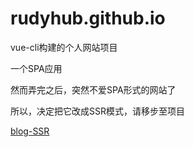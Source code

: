 # rudyhub.github.io
vue-cli构建的个人网站项目

一个SPA应用

然而弄完之后，突然不爱SPA形式的网站了

所以，决定把它改成SSR模式，请移步至项目

[blog-SSR](https://github.com/Rudyhub/blog-SSR)
